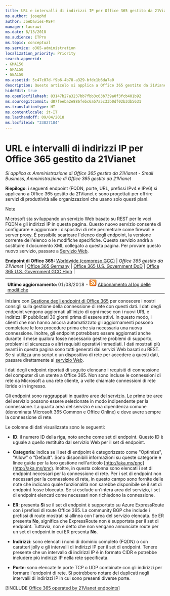 ```yaml
---
title: URL e intervalli di indirizzi IP per Office 365 gestito da 21Vianet
ms.author: josephd
author: JoeDavies-MSFT
manager: laurawi
ms.date: 8/13/2018
ms.audience: ITPro
ms.topic: conceptual
ms.service: o365-administration
localization_priority: Priority
search.appverid:
- GMA150
- GPA150
- GEA150
ms.assetid: 5c47c07d-f9b6-4b78-a329-bfdc1b6da7a0
description: Questo articolo si applica a Office 365 gestito da 21Vianet in Cina. Vengono elencati gli URL e gli intervalli di indirizzi IP utilizzati da Office 365 gestito da 21Vianet.
hideEdit: true
ms.openlocfilehash: 83147b27a3237bb7fbb3c63b739a0f3fcb401b92
ms.sourcegitcommit: d07feeba2e886febc6a57a5c33b0df02b3db5631
ms.translationtype: HT
ms.contentlocale: it-IT
ms.lasthandoff: 09/04/2018
ms.locfileid: "23827184"
---
```

# <a name="urls-and-ip-address-ranges-for-office-365-operated-by-21vianet"></a>URL e intervalli di indirizzi IP per Office 365 gestito da 21Vianet

 *Si applica a: Amministrazione di Office 365 gestito da 21Vianet - Small Business, Amministrazione di Office 365 gestito da 21Vianet*

**Riepilogo**: i seguenti endpoint (FQDN, porte, URL, prefissi IPv4 e IPv6) si applicano a Office 365 gestito da 21Vianet e sono progettati per offrire servizi di produttività alle organizzazioni che usano solo questi piani.
  
> [!NOTE]
> Microsoft sta sviluppando un servizio Web basato su REST per le voci FQDN e gli indirizzi IP in questa pagina. Questo nuovo servizio consente di configurare e aggiornare i dispositivi di rete perimetrale come firewall e server proxy. È possibile scaricare l'elenco degli endpoint, la versione corrente dell'elenco o le modifiche specifiche. Questo servizio andrà a sostituire il documento XML collegato a questa pagina. Per provare questo nuovo servizio, passare a [Servizio Web](office-365-ip-web-service.md). 
  
 **Endpoint di Office 365:** [Worldwide (compreso GCC)](urls-and-ip-address-ranges.md)  | *Office 365 gestito da 21Vianet* | [Office 365 Germany](office-365-germany-endpoints.md) | [Office 365 U.S. Government DoD](office-365-u-s-government-dod-endpoints.md) | [Office 365 U.S. Government GCC High](office-365-u-s-government-gcc-high-endpoints.md) |
  
|||
|:-----|:-----|
|**Ultimo aggiornamento:** 01/08/2018 - ![RSS](media/5dc6bb29-25db-4f44-9580-77c735492c4b.png) [Abbonamento al log delle modifiche](http://go.microsoft.com/fwlink/?LinkId=536386)||

Iniziare con [Gestione degli endpoint di Office 365](managing-office-365-endpoints.md) per conoscere i nostri consigli sulla gestione della connessione di rete con questi dati. I dati degli endpoint vengono aggiornati all'inizio di ogni mese con i nuovi URL e indirizzi IP pubblicati 30 giorni prima di essere attivi. In questo modo, i clienti che non hanno ancora automatizzato gli aggiornamenti possono completare le loro procedure prima che sia necessaria una nuova connessione. Inoltre, gli endpoint potrebbero essere aggiornati anche durante il mese qualora fosse necessario gestire problemi di supporto, problemi di sicurezza o altri requisiti operativi immediati. I dati mostrati più avanti in questa pagina sono tutti generati dai servizi Web basati su REST. Se si utilizza uno script o un dispositivo di rete per accedere a questi dati, passare direttamente al [servizio Web](office-365-ip-web-service.md).

I dati degli endpoint riportati di seguito elencano i requisiti di connessione del computer di un utente a Office 365. Non sono incluse le connessioni di rete da Microsoft a una rete cliente, a volte chiamate connessioni di rete ibride o in ingresso.

Gli endpoint sono raggruppati in quattro aree del servizio. Le prime tre aree del servizio possono essere selezionate in modo indipendente per la connessione. La quarta area del servizio è una dipendenza comune (denominata Microsoft 365 Common e Office Online) e deve avere sempre la connessione di rete.

Le colonne di dati visualizzate sono le seguenti:

- **ID**: il numero ID della riga, noto anche come set di endpoint. Questo ID è uguale a quello restituito dal servizio Web per il set di endpoint.

- **Categoria**: indica se il set di endpoint è categorizzato come "Optimize", "Allow" o "Default". Sono disponibili informazioni su queste categorie e linee guida per la loro gestione nell'articolo [http://aka.ms/pnc](http://aka.ms/pnc). Inoltre, in questa colonna sono elencati i set di endpoint necessari per la connessione di rete. Per i set di endpoint non necessari per la connessione di rete, in questo campo sono fornite delle note che indicano quale funzionalità non sarebbe disponibile se il set di endpoint fosse bloccato. Se si esclude un'intera area del servizio, i set di endpoint elencati come necessari non richiedono la connessione.

- **ER**: presenta **Sì** se il set di endpoint è supportato su Azure ExpressRoute con i prefissi di route Office 365. La community BGP che include i prefissi di route mostrati si allinea con l'area del servizio elencata. Se ER presenta **No**, significa che ExpressRoute non è supportata per il set di endpoint. Tuttavia, non è detto che non vengano annunciate route per un set di endpoint in cui ER presenta **No**.

- **Indirizzi**: sono elencati i nomi di dominio completo (FQDN) o con caratteri jolly e gli intervalli di indirizzi IP per il set di endpoint. Tenere presente che un intervallo di indirizzi IP è in formato CIDR e potrebbe includere più indirizzi IP nella rete specificata.
 
- **Porte**: sono elencate le porte TCP o UDP combinate con gli indirizzi per formare l'endpoint di rete. Si potrebbero notare dei duplicati negli intervalli di indirizzi IP in cui sono presenti diverse porte.

[!INCLUDE [Office 365 operated by 21Vianet endpoints](./includes/office-365-operated-by-21vianet-endpoints.md)]


